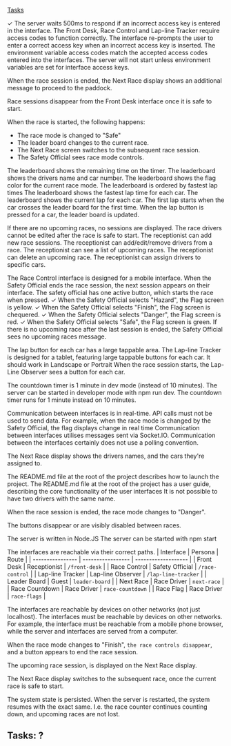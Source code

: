 [Tasks](#tasks)

✓ The server waits 500ms to respond if an incorrect access key is entered in the interface.
The Front Desk, Race Control and Lap-line Tracker require access codes to function correctly.
The interface re-prompts the user to enter a correct access key when an incorrect access key is inserted.
The environment variable access codes match the accepted access codes entered into the interfaces.
The server will not start unless environment variables are set for interface access keys.

When the race session is ended, the Next Race display shows an additional message to proceed to the paddock.

Race sessions disappear from the Front Desk interface once it is safe to start.

When the race is started, the following happens:

- The race mode is changed to "Safe"
- The leader board changes to the current race.
- The Next Race screen switches to the subsequent race session.
- The Safety Official sees race mode controls.

The leaderboard shows the remaining time on the timer.
The leaderboard shows the drivers name and car number.
The leaderboard shows the flag color for the current race mode.
The leaderboard is ordered by fastest lap times
The leaderboard shows the fastest lap time for each car.
The leaderboard shows the current lap for each car.
The first lap starts when the car crosses the leader board for the first time.
When the lap button is pressed for a car, the leader board is updated.

If there are no upcoming races, no sessions are displayed.
The race drivers cannot be edited after the race is safe to start.
The receptionist can add new race sessions.
The receptionist can add/edit/remove drivers from a race.
The receptionist can see a list of upcoming races.
The receptionist can delete an upcoming race.
The receptionist can assign drivers to specific cars.

The Race Control interface is designed for a mobile interface.
When the Safety Official ends the race session, the next session appears on their interface.
The safety official has one active button, which starts the race when pressed.
✓ When the Safety Official selects "Hazard", the Flag screen is yellow. 
✓ When the Safety Official selects "Finish", the Flag screen is chequered. 
✓ When the Safety Official selects "Danger", the Flag screen is red. 
✓ When the Safety Official selects "Safe", the Flag screen is green. 
If there is no upcoming race after the last session is ended, the Safety Official sees no upcoming races message.

The lap button for each car has a large tappable area.
The Lap-line Tracker is designed for a tablet, featuring large tappable buttons for each car.
It should work in Landscape or Portrait
When the race session starts, the Lap-Line Observer sees a button for each car.

The countdown timer is 1 minute in dev mode (instead of 10 minutes).
The server can be started in developer mode with npm run dev.
The countdown timer runs for 1 minute instead on 10 minutes.

Communication between interfaces is in real-time. API calls must not be used to send data.
For example, when the race mode is changed by the Safety Official, the flag displays change in real time
Communication between interfaces utilises messages sent via Socket.IO.
Communication between the interfaces certainly does not use a polling convention.

The Next Race display shows the drivers names, and the cars they're assigned to.

The README.md file at the root of the project describes how to launch the project.
The README.md file at the root of the project has a user guide, describing the core functionality of the user interfaces
It is not possible to have two drivers with the same name.

When the race session is ended, the race mode changes to "Danger".

The buttons disappear or are visibly disabled between races.

The server is written in Node.JS
The server can be started with npm start

The interfaces are reachable via their correct paths.
| Interface | Persona | Route |
| ---------------- | ----------------- | ------------------- |
| Front Desk | Receptionist | `/front-desk` |
| Race Control | Safety Official | `/race-control` |
| Lap-line Tracker | Lap-line Observer | `/lap-line-tracker` |
| Leader Board | Guest | `leader-board` |
| Next Race | Race Driver | `next-race` |
| Race Countdown | Race Driver | `race-countdown` |
| Race Flag | Race Driver | `race-flags` |

The interfaces are reachable by devices on other networks (not just localhost).
The interfaces must be reachable by devices on other networks. For example, the interface must be reachable from a mobile phone browser, while the server and interfaces are served from a computer.

When the race mode changes to "Finish", `the race controls disappear`, and a button appears to end the race session.

The upcoming race session, is displayed on the Next Race display.

The Next Race display switches to the subsequent race, once the current race is safe to start.

The system state is persisted.
When the server is restarted, the system resumes with the exact same. I.e. the race counter continues counting down, and upcoming races are not lost.

## Tasks: ?
